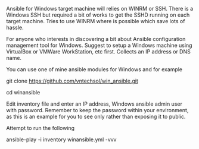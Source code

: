 Ansible for Windows target machine will relies on WINRM or SSH. There is a Windows SSH but required a bit of works to get the SSHD running on each target machine. Tries to use WINRM where is possible which save lots of hassle.

For anyone who interests in discovering a bit about Ansible configuration management tool for Windows. Suggest to setup a Windows machine using VirtualBox or VMWare WorkStation, etc first. Collects an IP address or DNS name.

You can use one of mine ansible modules for Windows and for example 

git clone https://github.com/vntechsol/win_ansible.git

cd winansible

Edit inventory file and enter an IP address, Windows ansible admin user with password. Remember to keep the password within your environment, as this is an example for you to see only rather than exposing it to public.

Attempt to run the following

ansible-play -i inventory winansible.yml -vvv
